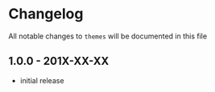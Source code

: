 # Changelog

All notable changes to `themes` will be documented in this file

## 1.0.0 - 201X-XX-XX

- initial release
